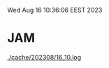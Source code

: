 Wed Aug 16 10:36:06 EEST 2023
# JAM
<a href='./cache/202308/16_10.log'>./cache/202308/16_10.log</a>

